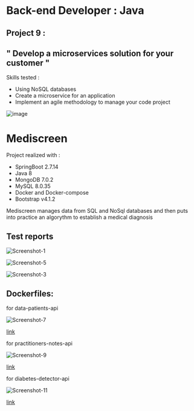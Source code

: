 # Back-end Developer : Java

## Project 9 :

## " Develop a microservices solution for your customer "

Skills tested :
- Using NoSQL databases
- Create a microservice for an application
- Implement an agile methodology to manage your code project

![image](https://github.com/strashi/mediscreen/assets/94161747/ed2aa719-00f1-475f-8e53-46c57862fb7e)


# Mediscreen

Project realized with :
- SpringBoot 2.7.14
- Java 8
- MongoDB 7.0.2
- MySQL 8.0.35
- Docker and Docker-compose
- Bootstrap v4.1.2

Mediscreen manages data from SQL and NoSql databases and then puts into practice an algorythm to establish a medical diagnosis




## Test reports

![Screenshot-1](https://github.com/strashi/mediscreen/assets/94161747/917712ca-bee3-4eb9-a0f1-af638c354a8a)

![Screenshot-5](https://github.com/strashi/mediscreen/assets/94161747/f8150c8b-1d8c-4393-bb0a-a70cc9ad9201)

![Screenshot-3](https://github.com/strashi/mediscreen/assets/94161747/8ffacae8-ae8f-4243-bd35-7056fabc4f85)

## Dockerfiles:

for data-patients-api

![Screenshot-7](https://github.com/strashi/mediscreen/assets/94161747/1e1d7aef-7c89-4aef-ab31-7d80f46b1fc7)

[link](https://github.com/strashi/mediscreen/blob/main/data-patients-api/Dockerfile) 

for practitioners-notes-api

![Screenshot-9](https://github.com/strashi/mediscreen/assets/94161747/f7a926a2-b33f-4ee0-83f5-544ffd4bda8f)

[link](https://github.com/strashi/mediscreen/blob/main/practitioners-notes-api/Dockerfile) 

for diabetes-detector-api

![Screenshot-11](https://github.com/strashi/mediscreen/assets/94161747/2a39ed52-9a65-4fd7-b370-c41cb861708b)

[link](https://github.com/strashi/mediscreen/blob/main/diabetes-detector-api/Dockerfile) 
